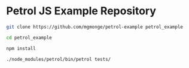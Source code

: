 # Petrol JS Example Repository

```bash
git clone https://github.com/mgmonge/petrol-example petrol_example

cd petrol_example

npm install

./node_modules/petrol/bin/petrol tests/

```
